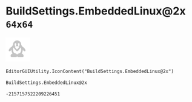 # BuildSettings.EmbeddedLinux@2x `64x64`
<img src="/img/BuildSettings.EmbeddedLinux@2x.png" width=64 height=64>

``` CSharp
EditorGUIUtility.IconContent("BuildSettings.EmbeddedLinux@2x")
```
```
BuildSettings.EmbeddedLinux@2x
```
```
-2157157522209226451
```
